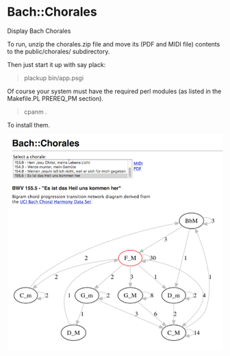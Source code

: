 # Bach::Chorales
Display Bach Chorales

To run, unzip the chorales.zip file and move its (PDF and MIDI file) contents to
the public/chorales/ subdirectory.

Then just start it up with say plack:

> plackup bin/app.psgi

Of course your system must have the required perl modules (as listed in the
Makefile.PL PREREQ_PM section).

> cpanm .

To install them.

![User interface](https://raw.githubusercontent.com/ology/Bach-Chorales/master/public/images/screenshot.png)
